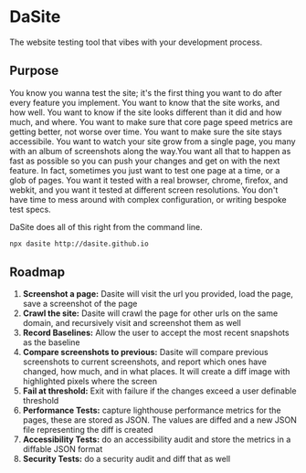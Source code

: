 # DaSite

The website testing tool that vibes with your development process.

## Purpose

You know you wanna test the site; it's the first thing you want to do after every feature you implement. You want to know that the site works, and how well. You want to know if the site looks different than it did and how much, and where. You want to make sure that core page speed metrics are getting better, not worse over time. You want to make sure the site stays accessibile. You want to watch your site grow from a single page, you many with an album of screenshots along the way.You want all that to happen as fast as possible so you can push your changes and get on with the next feature. In fact, sometimes you just want to test one page at a time, or a glob of pages. You want it tested with a real browser, chrome, firefox, and webkit, and you want it tested at different screen resolutions. You don't have time to mess around with complex configuration, or writing bespoke test specs.

DaSite does all of this right from the command line.

```bash
npx dasite http://dasite.github.io
```

## Roadmap

1. **Screenshot a page:** Dasite will visit the url you provided, load the page, save a screenshot of the page
2. **Crawl the site:** Dasite will crawl the page for other urls on the same domain, and recursively visit and screenshot them as well
3. **Record Baselines:** Allow the user to accept the most recent snapshots as the baseline
4. **Compare screenshots to previous:** Dasite will compare previous screenshots to current screenshots, and report which ones have changed, how much, and in what places. It will create a diff image with highlighted pixels where the screen
5. **Fail at threshold:** Exit with failure if the changes exceed a user definable threshold
6. **Performance Tests:** capture lighthouse performance metrics for the pages, these are stored as JSON. The values are diffed and a new JSON file representing the diff is created
7. **Accessibility Tests:** do an accessibility audit and store the metrics in a diffable JSON format
8. **Security Tests:** do a security audit and diff that as well
